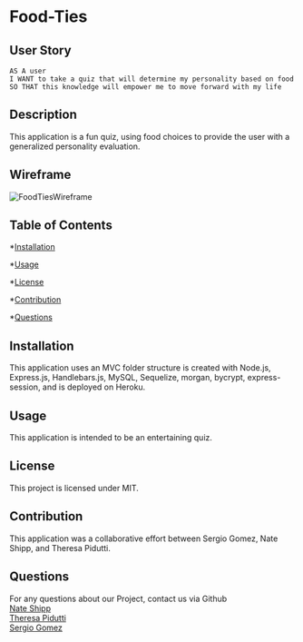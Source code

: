# Food-Ties

## User Story

```
AS A user
I WANT to take a quiz that will determine my personality based on food
SO THAT this knowledge will empower me to move forward with my life
```

## Description

This application is a fun quiz, using food choices to provide the user with a generalized personality evaluation.

<!-- ![FoodTies]() -->

## Wireframe

![FoodTiesWireframe](https://user-images.githubusercontent.com/77896188/113917470-18afe000-9796-11eb-8c2b-3cadfc2eb358.png)

## Table of Contents

\*[Installation](#installation)

\*[Usage](#usage)

\*[License](#license)

\*[Contribution](#contribution)

\*[Questions](#questions)

## Installation

This application uses an MVC folder structure is created with Node.js, Express.js, Handlebars.js, MySQL, Sequelize, morgan, bycrypt, express-session, and is deployed on Heroku.

## Usage

This application is intended to be an entertaining quiz.

## License

This project is licensed under MIT.

## Contribution

This application was a collaborative effort between Sergio Gomez, Nate Shipp, and Theresa Pidutti.

## Questions
For any questions about our Project, contact us via Github <br/>
[Nate Shipp](https://github.com/nateskate256)  <br/>
[Theresa Pidutti](https://github.com/tpidutti) <br/>
[Sergio Gomez](https://github.com/sergiogomez100000) 


